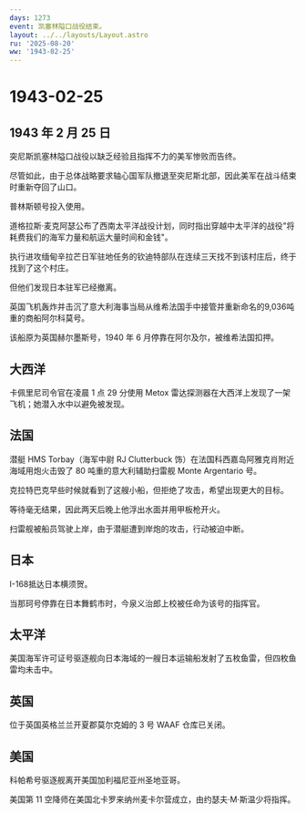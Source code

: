 ```yaml
---
days: 1273
event: 凯塞林隘口战役结束。
layout: ../../layouts/Layout.astro
ru: '2025-08-20'
ww: '1943-02-25'
---
```


# 1943-02-25

## 1943 年 2 月 25 日

突尼斯凯塞林隘口战役以缺乏经验且指挥不力的美军惨败而告终。

尽管如此，由于总体战略要求轴心国军队撤退至突尼斯北部，因此美军在战斗结束时重新夺回了山口。

普林斯顿号投入使用。

道格拉斯·麦克阿瑟公布了西南太平洋战役计划，同时指出穿越中太平洋的战役"将耗费我们的海军力量和航运大量时间和金钱"。

执行进攻缅甸辛拉芒日军驻地任务的钦迪特部队在连续三天找不到该村庄后，终于找到了这个村庄。

但他们发现日本驻军已经撤离。

英国飞机轰炸并击沉了意大利海事当局从维希法国手中接管并重新命名的9,036吨重的商船阿尔科莫号。

该船原为英国赫尔墨斯号，1940 年 6 月停靠在阿尔及尔，被维希法国扣押。

## 大西洋

卡佩里尼司令官在凌晨 1 点 29 分使用 Metox
雷达探测器在大西洋上发现了一架飞机；她潜入水中以避免被发现。

## 法国

潜艇 HMS Torbay（海军中尉 RJ Clutterbuck
饰）在法国科西嘉岛阿雅克肖附近海域用炮火击毁了 80 吨重的意大利辅助扫雷舰
Monte Argentario 号。

克拉特巴克早些时候就看到了这艘小船，但拒绝了攻击，希望出现更大的目标。

等待毫无结果，因此两天后晚上他浮出水面并用甲板枪开火。

扫雷舰被船员驾驶上岸，由于潜艇遭到岸炮的攻击，行动被迫中断。

## 日本

I-168抵达日本横须贺。

当那珂号停靠在日本舞鹤市时，今泉义治郎上校被任命为该号的指挥官。

## 太平洋

美国海军许可证号驱逐舰向日本海域的一艘日本运输船发射了五枚鱼雷，但四枚鱼雷均未击中。

## 英国

位于英国英格兰兰开夏郡莫尔克姆的 3 号 WAAF 仓库已关闭。

## 美国

科帕希号驱逐舰离开美国加利福尼亚州圣地亚哥。

美国第 11
空降师在美国北卡罗来纳州麦卡尔营成立，由约瑟夫·M·斯温少将指挥。